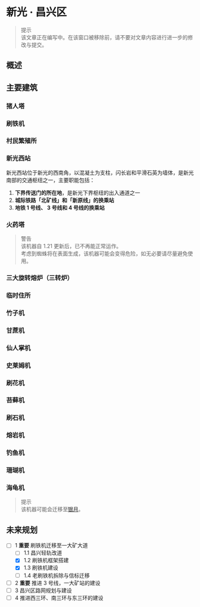 # 新光 · 昌兴区

> 提示  
  该文章正在编写中。在该窗口被移除前，请不要对文章内容进行进一步的修改与提交。

## 概述

## 主要建筑

### 猪人塔

### 刷铁机

### 村民繁殖所

### 新光西站

新光西站位于新光的西南角，以混凝土为支柱，闪长岩和平滑石英为墙体，是新光南部的交通枢纽之一，主要职能包括：

1. **下界传送门的所在地**，是新光下界枢纽的出入通道之一
2. **城际铁路「北矿线」和「新原线」的换乘站**
3. **地铁 1 号线、 3 号线和 4 号线的换乘站**


### 火药塔

> 警告  
  该机器自 1.21 更新后，已不再能正常运作。  
  考虑到蜘蛛将在表面生成，该机器可能会变得危险，如无必要请尽量避免使用。

### 三大旋转熔炉（三转炉）

### 临时住所

### 竹子机

### 甘蔗机

### 仙人掌机

### 史莱姆机

### 刷花机

### 苔藓机

### 刷石机

### 熔岩机

### 钓鱼机

### 珊瑚机

### 海龟机

> 提示  
  该机器可能会迁移至[银月](../northern_area.md)。

## 未来规划

- [ ] 1 **重要** 刷铁机迁移至一大矿大道
  - [ ] 1.1 昌兴轻轨改道
  - [x] 1.2 刷铁机框架搭建
  - [x] 1.3 刷铁机建设
  - [ ] 1.4 老刷铁机拆除与信标迁移
- [ ] 2 **重要** 推进 3 号线，一大矿站的建设
- [ ] 3 昌兴区路网规划与建设
- [ ] 4 推进西三环、南三环与东三环的建设
